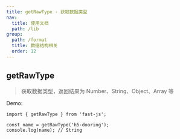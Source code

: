 ```yaml
---
title: getRawType - 获取数据类型
nav:
  title: 使用文档
  path: /lib
group:
  path: /format
  title: 数据结构相关
  order: 12
---
```


## getRawType

> 获取数据类型，返回结果为 Number、String、Object、Array 等

Demo:

```tsx | pure
import { getRawType } from 'fast-js';

const name = getRawType('h5-dooring');
console.log(name); // String
```
